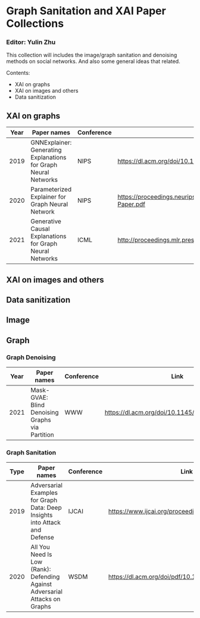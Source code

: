 # Graph Sanitation and XAI Paper Collections
### Editor: Yulin Zhu
This collection will includes the image/graph sanitation and denoising methods on social networks. And also some general ideas that related.  

Contents:
- XAI on graphs
- XAI on images and others
- Data sanitization 

## XAI on graphs

| Year | Paper names | Conference | Link | Issue |
| ------ | ------ | ------ | ------ | ------ | 
| 2019 | GNNExplainer: Generating Explanations for Graph Neural Networks | NIPS | https://dl.acm.org/doi/10.1145/3442381.3449899 | mutual information loss + edge mask |
| 2020 | Parameterized Explainer for Graph Neural Network | NIPS | https://proceedings.neurips.cc/paper/2020/file/e37b08dd3015330dcbb5d6663667b8b8-Paper.pdf | reparametrization trick + binary concrete distribution |
| 2021 | Generative Causal Explanations for Graph Neural Networks | ICML | http://proceedings.mlr.press/v139/lin21d/lin21d.pdf | Granger causality |

## XAI on images and others
## Data sanitization

## Image
## Graph
### Graph Denoising

| Year | Paper names | Conference | Link | Issue |
| ------ | ------ | ------ | ------ | ------ | 
| 2021 | Mask-GVAE: Blind Denoising Graphs via Partition | WWW | https://dl.acm.org/doi/10.1145/3442381.3449899 | mincut loss + masked gvae |

### Graph Sanitation

| Type | Paper names | Conference |Link | Issue |
| ------ | ------ | ------| ------| ------|
| 2019 |Adversarial Examples for Graph Data: Deep Insights into Attack and Defense | IJCAI | https://www.ijcai.org/proceedings/2019/0669.pdf | GCN-Jaccard |
| 2020 |All You Need Is Low (Rank): Defending Against Adversarial Attacks on Graphs | WSDM | https://dl.acm.org/doi/pdf/10.1145/3336191.3371789 | GCN-SVD |
